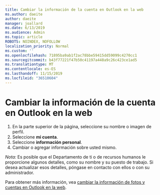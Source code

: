 ```yaml
---
title: Cambiar la información de la cuenta en Outlook en la web
ms.author: daeite
author: daeite
manager: joallard
ms.date: 6/13/2019
ms.audience: Admin
ms.topic: article
ROBOTS: NOINDEX, NOFOLLOW
localization_priority: Normal
ms.custom: ''
ms.openlocfilehash: 71895ba9ab1f2ac78bbe59415dd59099c4270cc1
ms.sourcegitcommit: b43f77221f47b50c41197a448a9c26c423ce1ad5
ms.translationtype: MT
ms.contentlocale: es-ES
ms.lasthandoff: 11/15/2019
ms.locfileid: "36510604"
---
```

# <a name="change-account-information-in-outlook-on-the-web"></a>Cambiar la información de la cuenta en Outlook en la web

1. En la parte superior de la página, seleccione su nombre o imagen de perfil.
1. Seleccione **mi cuenta**.
1. Seleccione **información personal**.
1. Cambiar o agregar información sobre usted mismo.

*Nota:* Es posible que el Departamento de ti o de recursos humanos le proporcione algunos detalles, como su nombre y su puesto de trabajo. Si desea actualizar esos detalles, póngase en contacto con ellos o con su administrador.

Para obtener más información, vea [cambiar la información de fotos y cuentas en Outlook en la web](https://support.office.com/article/b2dbb289-851d-4bed-93c3-3e136f5659ec).